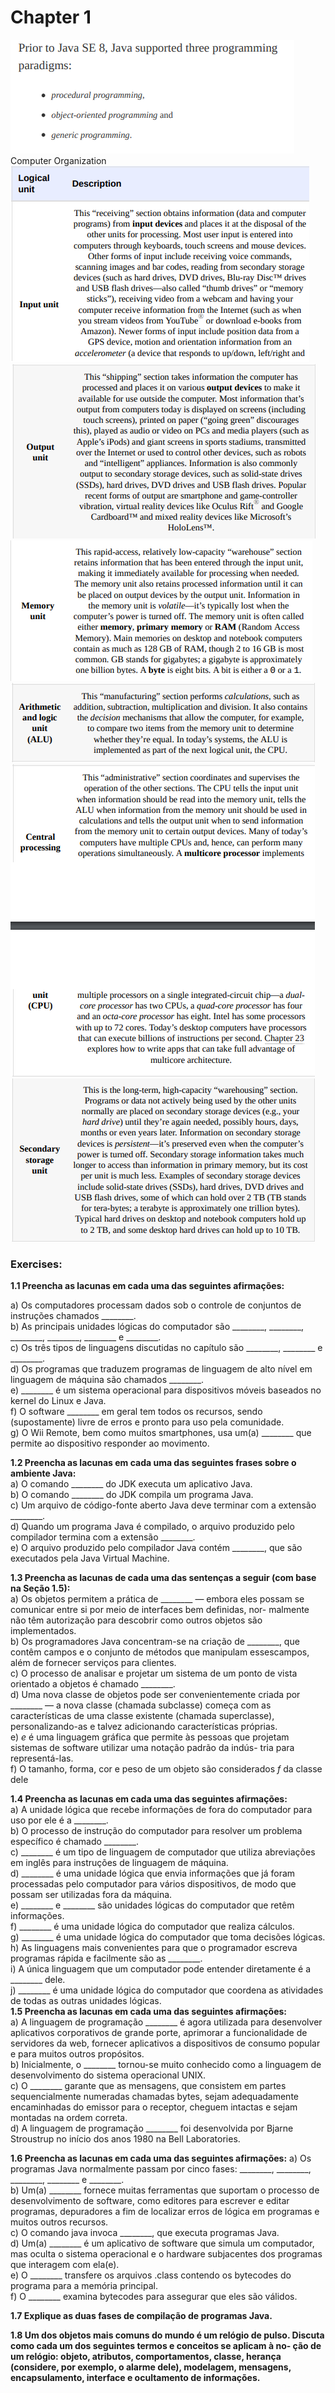 ﻿# Chapter 1
![alt text](image.png)
Computer Organization  
![alt text](image-1.png)  
![alt text](image-2.png)  
![alt text](image-3.png)
![alt text](image-4.png)
![alt text](image-5.png)
![alt text](image-6.png)


### Exercises:  

**1.1 Preencha as lacunas em cada uma das seguintes afirmações:**  

a) Os computadores processam dados sob o controle de conjuntos de instruções chamados ________.  
b) As principais unidades lógicas do computador são ________, ________, ________, ________, ________ e ________.  
c) Os três tipos de linguagens discutidas no capítulo são ________, ________ e ________.  
d) Os programas que traduzem programas de linguagem de alto nível em linguagem de máquina são chamados ________.  
e) ________ é um sistema operacional para dispositivos móveis baseados no kernel do Linux e Java.  
f) O software ________ em geral tem todos os recursos, sendo (supostamente) livre de erros e pronto para uso pela comunidade.  
g) O Wii Remote, bem como muitos smartphones, usa um(a) ________ que permite ao dispositivo responder ao movimento.  

**1.2 Preencha as lacunas em cada uma das seguintes frases sobre o ambiente Java:**  
a) O comando ________ do JDK executa um aplicativo Java.  
b) O comando ________ do JDK compila um programa Java.  
c) Um arquivo de código-fonte aberto Java deve terminar com a extensão ________.  
d) Quando um programa Java é compilado, o arquivo produzido pelo compilador termina com a extensão ________.  
e) O arquivo produzido pelo compilador Java contém ________, que são executados pela Java Virtual Machine.  

**1.3 Preencha as lacunas de cada uma das sentenças a seguir (com base na Seção 1.5):**  
a) Os objetos permitem a prática de ________ — embora eles possam se comunicar entre si por meio de interfaces bem definidas, nor-
malmente não têm autorização para descobrir como outros objetos são implementados.  
b) Os programadores Java concentram-se na criação de ________, que contêm campos e o conjunto de métodos que manipulam essescampos, além de fornecer serviços para clientes.  
c) O processo de analisar e projetar um sistema de um ponto de vista orientado a objetos é chamado ________.  
d) Uma nova classe de objetos pode ser convenientemente criada por ________ — a nova classe (chamada subclasse) começa com as
características de uma classe existente (chamada superclasse), personalizando-as e talvez adicionando características próprias.  
e) _e_ é uma linguagem gráfica que permite às pessoas que projetam sistemas de software utilizar uma notação padrão da indús-
tria para representá-las.  
f) O tamanho, forma, cor e peso de um objeto são considerados _f_ da classe dele  

**1.4 Preencha as lacunas em cada uma das seguintes afirmações:**  
a) A unidade lógica que recebe informações de fora do computador para uso por ele é a ________.  
b) O processo de instrução do computador para resolver um problema específico é chamado ________.  
c) ________ é um tipo de linguagem de computador que utiliza abreviações em inglês para instruções de linguagem de máquina.  
d) ________ é uma unidade lógica que envia informações que já foram processadas pelo computador para vários dispositivos, de modo
que possam ser utilizadas fora da máquina.  
e) ________ e ________ são unidades lógicas do computador que retêm informações.  
f) ________ é uma unidade lógica do computador que realiza cálculos.  
g) ________ é uma unidade lógica do computador que toma decisões lógicas.  
h) As linguagens mais convenientes para que o programador escreva programas rápida e facilmente são as ________.  
i) A única linguagem que um computador pode entender diretamente é a ________ dele.  
j) ________ é uma unidade lógica do computador que coordena as atividades de todas as outras unidades lógicas.  
**1.5 Preencha as lacunas em cada uma das seguintes afirmações:**  
a) A linguagem de programação ________ é agora utilizada para desenvolver aplicativos corporativos de grande porte, aprimorar a
funcionalidade de servidores da web, fornecer aplicativos a dispositivos de consumo popular e para muitos outros propósitos.  
b) Inicialmente, o ________ tornou-se muito conhecido como a linguagem de desenvolvimento do sistema operacional UNIX.  
c) O ________ garante que as mensagens, que consistem em partes sequencialmente numeradas chamadas bytes, sejam adequadamente encaminhadas do emissor para o receptor, cheguem intactas e sejam montadas na ordem correta.  
d) A linguagem de programação ________ foi desenvolvida por Bjarne Stroustrup no início dos anos 1980 na Bell Laboratories.  

**1.6 Preencha as lacunas em cada uma das seguintes afirmações:**
a) Os programas Java normalmente passam por cinco fases: ________, ________, ________, ________ e ________.  
b) Um(a) ________ fornece muitas ferramentas que suportam o processo de desenvolvimento de software, como editores para escrever
e editar programas, depuradores a fim de localizar erros de lógica em programas e muitos outros recursos.  
c) O comando java invoca ________, que executa programas Java.  
d) Um(a) ________ é um aplicativo de software que simula um computador, mas oculta o sistema operacional e o hardware subjacentes
dos programas que interagem com ela(e).  
e) O ________ transfere os arquivos .class contendo os bytecodes do programa para a memória principal.  
f) O ________ examina bytecodes para assegurar que eles são válidos.  

**1.7 Explique as duas fases de compilação de programas Java.**  

**1.8
Um dos objetos mais comuns do mundo é um relógio de pulso. Discuta como cada um dos seguintes termos e conceitos se aplicam à no-
ção de um relógio: objeto, atributos, comportamentos, classe, herança (considere, por exemplo, o alarme dele), modelagem, mensagens,
encapsulamento, interface e ocultamento de informações.**  
